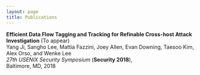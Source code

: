 ```yaml
---
layout: page
title: Publications
---
```


__Efficient Data Flow Tagging and Tracking for Refinable Cross-host Attack Investigation__ (To appear)  
Yang Ji, Sangho Lee, Mattia Fazzini, Joey Allen, Evan Downing, Taesoo Kim, Alex Orso, and Wenke Lee   
_27th USENIX Security Symposium_ (__Security 2018__),  
Baltimore, MD, 2018
